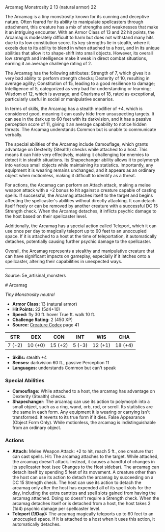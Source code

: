 <MonsterName/>Arcamag</MonsterName>
<CreatureType/>Monstrosity</CreatureType>
<CR/>2</CR>
<AC/>13 (natural armor)</AC>
<HP/>22</HP>
<summary>The Arcamag is a tiny monstrosity known for its cunning and deceptive nature. Often feared for its ability to manipulate spellcasters through attachment, this creature has a mix of strengths and weaknesses that make it an intriguing encounter. With an Armor Class of 13 and 22 hit points, the Arcamag is moderately difficult to harm but does not withstand many hits due to its low constitution score. Its key strengths lie in stealth, where it excels due to its ability to blend in when attached to a host, and in its unique abilities that allow it to shape-shift into small objects. However, its overall low strength and intelligence make it weak in direct combat situations, earning it an average challenge rating of 2.</summary>

<detail>

The Arcamag has the following attributes: Strength of 7, which gives it a very bad ability to perform strength checks; Dexterity of 10, resulting in average agility; Constitution of 15, leading to a good resilience to damage; Intelligence of 5, categorized as very bad for understanding or learning; Wisdom of 12, which is average; and Charisma of 18, rated as exceptional, particularly useful in social or manipulative scenarios.

In terms of skills, the Arcamag has a stealth modifier of +4, which is considered good, meaning it can easily hide from unsuspecting targets. It can see in the dark up to 60 feet with its darkvision, and it has a passive perception score of 11, giving it an average capability to notice hidden threats. The Arcamag understands Common but is unable to communicate verbally.

The special abilities of the Arcamag include Camouflage, which grants advantage on Dexterity (Stealth) checks while attached to a host. This means it can hide very effectively, making it challenging for enemies to detect it in stealth situations. Its Shapechanger ability allows it to polymorph into various small objects while maintaining its statistics. Importantly, any equipment it is wearing remains unchanged, and it appears as an ordinary object when motionless, making it difficult to identify as a threat.

For actions, the Arcamag can perform an Attach attack, making a melee weapon attack with a +2 bonus to hit against a creature capable of casting spells. If successful, the Arcamag attaches itself to the target and begins affecting the spellcaster's abilities without directly attacking. It can detach itself freely or can be removed by another creature with a successful DC 15 Strength check. When the Arcamag detaches, it inflicts psychic damage to the host based on their spellcaster level.

Additionally, the Arcamag has a special action called Teleport, which it can use once per day to magically teleport up to 60 feet to an unoccupied space. If it is attached to a host at the time of teleportation, it automatically detaches, potentially causing further psychic damage to the spellcaster.

Overall, the Arcamag represents a stealthy and manipulative creature that can have significant impacts on gameplay, especially if it latches onto a spellcaster, altering their capabilities in unexpected ways.</detail>



---

Source: 5e_artisinal_monsters

<statblock>
# Arcamag

*Tiny* *Monstrosity* *neutral*

- **Armor Class:** 13 (natural armor)
- **Hit Points:** 22 (5d4+10)
- **Speed:** fly 30 ft. hover True ft. walk 10 ft.
- **Challenge Rating:** 2 (450 XP)
- **Source:** [Creature Codex](https://koboldpress.com/kpstore/product/creature-codex-for-5th-edition-dnd) page 41

| STR | DEX | CON | INT | WIS | CHA |
| --- | --- | --- | --- | --- | --- |
| 7 (-2) | 10 (+0) | 15 (+2) | 5 (-3) | 12 (+1) | 18 (+4) |

- **Skills:** stealth +4
- **Senses:** darkvision 60 ft., passive Perception 11
- **Languages:** understands Common but can't speak

### Special Abilities

- **Camouflage:** While attached to a host, the arcamag has advantage on Dexterity (Stealth) checks.
- **Shapechanger:** The arcamag can use its action to polymorph into a small object, such as a ring, wand, orb, rod, or scroll. Its statistics are the same in each form. Any equipment it is wearing or carrying isn't transformed. It reverts to its true form if it dies. False Appearance (Object Form Only). While motionless, the arcamag is indistinguishable from an ordinary object.

### Actions

- **Attach:** Melee Weapon Attack: +2 to hit, reach 5 ft., one creature that can cast spells. Hit: The arcamag attaches to the target. While attached, the arcamag doesn't attack. Instead, it causes a handful of changes in its spellcaster host (see Changes to the Host sidebar). The arcamag can detach itself by spending 5 feet of its movement. A creature other than the host can use its action to detach the arcamag by succeeding on a DC 15 Strength check. The host can use its action to detach the arcamag only after the host has expended all of its spell slots for the day, including the extra cantrips and spell slots gained from having the arcamag attached. Doing so doesn't require a Strength check. When the arcamag detaches itself or is detached from a host, the host takes 2 (1d4) psychic damage per spellcaster level.
- **Teleport (1/Day):** The arcamag magically teleports up to 60 feet to an unoccupied space. If it is attached to a host when it uses this action, it automatically detaches.


</statblock>


